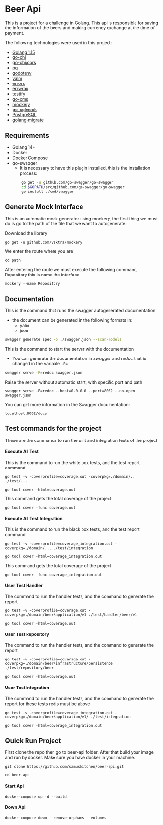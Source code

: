 # Beer Api
This is a project for a challenge in Golang. This api is responsible for saving the information of the beers and making currency exchange at the time of payment.

The following technologies were used in this project:
- [Golang 1.15](https://golang.org/dl/)
- [go-chi](https://github.com/go-chi/chi)
- [go-chi/cors](https://github.com/go-chi/cors)
- [pq](https://github.com/lib/pq)
- [godotenv](https://github.com/joho/godotenv)
- [yalm](https://github.com/go-yaml/yaml)
- [errors](https://github.com/pkg/errors)
- [errwrap](https://github.com/hashicorp/errwrap)
- [testify](https://github.com/stretchr/testify)
- [go-cmp](https://github.com/google/go-cmp)
- [mockery](https://github.com/vektra/mockery)
- [go-sqlmock](https://github.com/DATA-DOG/go-sqlmock)
- [PostgreSQL](https://www.postgresql.org/download/)
- [golang-migrate](https://github.com/golang-migrate/migrate/)

## Requirements
- Golang 14+
- Docker
- Docker Compose
- go-swagger
    * It is necessary to have this plugin installed, this is the installation process:
    ```bash
        go get -u github.com/go-swagger/go-swagger
        cd $GOPATH/src/github.com/go-swagger/go-swagger
        go install ./cmd/swagger
    ```
## Generate Mock Interface
This is an automatic mock generator using mockery, the first thing we must do is go to the path of the file that we want to autogenerate:

Download the library
```
go get -u github.com/vektra/mockery
```

We enter the route where you are
```
cd path
```

After entering the route we must execute the following command, Repository this is name the interface
```
mockery --name Repository
```

## Documentation
This is the command that runs the swagger autogenerated documentation
* the document can be generated in the following formats in:
    * yalm
    * json
```bash
swagger generate spec -o ./swagger.json --scan-models
```

This is the command to start the server with the documentation
* You can generate the documentation in _swagger_ and _redoc_ that is changed in the variable `-F=`
```bash
swagger serve -F=redoc swagger.json
```

Raise the server without automatic start, with specific port and path
````
swagger serve -F=redoc --host=0.0.0.0 --port=8082 --no-open swagger.json
````

You can get more information in the Swagger documentation:
```
localhost:8082/docs
```

## Test commands for the project
These are the commands to run the unit and integration tests of the project

#### Execute All Test
This is the command to run the white box tests, and the test report command
```
go test -v -coverprofile=coverage.out -coverpkg=./domain/... ./test/...

go tool cover -html=coverage.out
```
This command gets the total coverage of the project
```
go tool cover -func coverage.out
```

#### Execute All Test Integration
This is the command to run the black box tests, and the test report command
```
go test -v -coverprofile=coverage_integration.out -coverpkg=./domain/... ./test/integration

go tool cover -html=coverage_integration.out
```
This command gets the total coverage of the project
```
go tool cover -func coverage_integration.out
```

#### User Test Handler
The command to run the handler tests, and the command to generate the report
````
go test -v -coverprofile=coverage.out -coverpkg=./domain/beer/application/v1 ./test/handler/beer/v1

go tool cover -html=coverage.out
````

#### User Test Repository
The command to run the handler tests, and the command to generate the report
````
go test -v -coverprofile=coverage.out -coverpkg=./domain/beer/infrastructure/persistence ./test/repository/beer

go tool cover -html=coverage.out
````

#### User Test Integration
The command to run the handler tests, and the command to generate the report for these tests redis must be above
````
go test -v -coverprofile=coverage_integration.out -coverpkg=./domain/beer/application/v1/ ./test/integration

go tool cover -html=coverage_integration.out
````

## Quick Run Project
First clone the repo then go to beer-api folder. After that build your image and run by docker. Make sure you have docker in your machine.

```
git clone https://github.com/samuskitchen/beer-api.git

cd beer-api
```

#### Start Api
```
docker-compose up -d --build
```

#### Down Api
```
docker-compose down --remove-orphans --volumes
```
